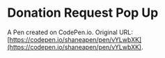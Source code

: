 # Donation Request Pop Up

A Pen created on CodePen.io. Original URL: [https://codepen.io/shaneapen/pen/vYLwbXK](https://codepen.io/shaneapen/pen/vYLwbXK).


